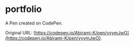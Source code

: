 # portfolio

A Pen created on CodePen.

Original URL: [https://codepen.io/Abirami-K/pen/yyymJwO](https://codepen.io/Abirami-K/pen/yyymJwO).

